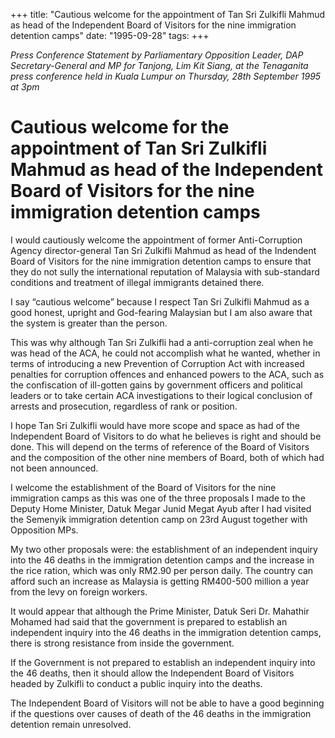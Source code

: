 +++ 
title: "Cautious welcome for the appointment of Tan Sri Zulkifli Mahmud as head of the Independent Board of Visitors for the nine immigration detention camps"
date: "1995-09-28"
tags:
+++

_Press Conference Statement by Parliamentary Opposition Leader, DAP Secretary-General and MP for Tanjong, Lim Kit Siang, at the Tenaganita press conference held in Kuala Lumpur on Thursday, 28th September 1995 at 3pm_

# Cautious welcome for the appointment of Tan Sri Zulkifli Mahmud as head of the Independent Board of Visitors for the nine immigration detention camps

I would cautiously welcome the appointment of former Anti-Corruption Agency director-general Tan Sri Zulkifli Mahmud as head of the Indendent Board of Visitors for the nine immigration detention camps to ensure that they do not sully the international reputation of Malaysia with sub-standard conditions and treatment of illegal immigrants detained there.</u>

I say “cautious welcome” because I respect Tan Sri Zulkifli Mahmud as a good honest, upright and God-fearing Malaysian but I am also aware that the system is greater than the person.

This was why although Tan Sri Zulkifli had a anti-corruption zeal when he was head of the ACA, he could not accomplish what he wanted, whether in terms of introducing a new Prevention of Corruption Act with increased penalties for corruption offences and enhanced powers to the ACA, such as the confiscation of ill-gotten gains by government officers and political leaders or to take certain ACA investigations to their logical conclusion of arrests and prosecution, regardless of rank or position.

I hope Tan Sri Zulkifli would have more scope and space as had of the Independent Board of Visitors to do what he believes is right and should be done. This will depend on the terms of reference of the Board of Visitors and the composition of the other nine members of Board, both of which had not been announced.

I welcome the establishment of the Board of Visitors for the nine immigration camps as this was one of the three proposals I made to the Deputy Home Minister, Datuk Megar Junid Megat Ayub after I had visited the Semenyik immigration detention camp on 23rd August together with Opposition MPs.

My two other proposals were: the establishment of an independent inquiry into the 46 deaths in the immigration detention camps and the increase in the rice ration, which was only RM2.90 per person daily. The country can afford such an increase as Malaysia is getting RM400-500 million a year from the levy on foreign workers.

It would appear that although the Prime Minister, Datuk Seri Dr. Mahathir Mohamed had said that the government is prepared to establish an independent inquiry into the 46 deaths in the immigration detention camps, there is strong resistance from inside the government.

If the Government is not prepared to establish an independent inquiry into the 46 deaths, then it should allow the Independent Board of Visitors headed by Zulkifli to conduct a public inquiry into the deaths.

The Independent Board of Visitors will not be able to have a good beginning if the questions over causes of death of the 46 deaths in the immigration detention remain unresolved.
 
